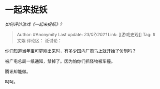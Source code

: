 # 一起来捉妖
*如何评价游戏《一起来捉妖》?*

> Author: #Anonymity
> Last update: *23/07/2021*
> Link: [[游戏史观]]
> Tag: #文娱
> 评论区：
> 泛讨论：

你们知道当年宝可梦刚出来时，有多少国内厂商马上就开始了仿制吗？

被广电总局一纸通知，禁掉了。因为怕你们抓怪物被车撞。

腾讯却能做。

呵呵。
